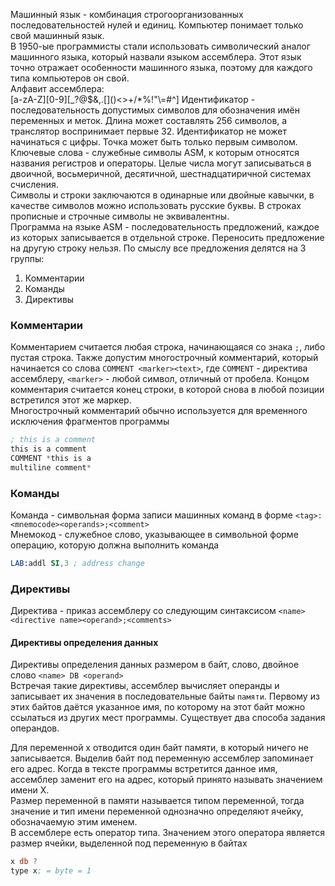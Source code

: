 Машинный язык - комбинация строгоорганизованных последовательностей нулей и единиц. Компьютер понимает только свой машинный язык.  
В 1950-ые программисты стали использовать символический аналог машинного языка, который назвали языком ассемблера. Этот язык точно отражает особенности машинного языка, поэтому для каждого типа компьютеров он свой.  
Алфавит ассемблера:  
\[a-zA-Z\]\[0-9\]\[\_?@$&,.\[\]()<>+/\*%!"\\=#^\]
Идентификатор - последовательность допустимых символов для обозначения имён переменных и меток. Длина может составлять 256 символов, а транслятор воспринимает первые 32. Идентификатор не может начинаться с цифры. Точка может быть только первым символом.  
Ключевые слова - служебные символы ASM, к которым относятся названия регистров и операторы. Целые числа могут записываться в двоичной, восьмеричной, десятичной, шестнадцатиричной системах  счисления.  
Символы и строки заключаются в одинарные или двойные кавычки, в качестве символов можно использовать русские буквы. В строках прописные и строчные символы не эквивалентны.  
Программа на языке ASM - последовательность предложений, каждое из которых записывается в отдельной строке. Переносить предложение на другую строку нельзя. По смыслу все предложения делятся на 3 группы:  
1. Комментарии  
2. Команды  
3. Директивы  
### Комментарии
Комментарием считается любая строка, начинающаяся со знака `;`, либо пустая строка. Также допустим многострочный комментарий, который начинается со слова `COMMENT <marker><text>`, где `COMMENT` - директива ассемблеру, `<marker>` - любой символ, отличный от пробела. Концом комментария считается конец строки, в которой снова в любой позиции встретился этот же маркер.  
Многострочный комментарий обычно используется для временного исключения фрагментов программы
```nasm
; this is a comment
this is a comment
COMMENT *this is a 
multiline comment*
```
### Команды
Команда - символьная форма записи машинных команд в форме `<tag>:<mnemocode><operands>;<comment>`  
Мнемокод - служебное слово, указывающее в символьной форме операцию, которую должна выполнить команда
```nasm
LAB:addl SI,3 ; address change
```
### Директивы
Директива - приказ ассемблеру со следующим синтаксисом
`<name><directive name><operand>;<comments>`
#### Директивы определения данных
Директивы определения данных размером в байт, слово, двойное слово
`<name> DB <operand>`  
Встречая такие директивы, ассемблер вычисляет операнды и записывает их значения в последовательные байты `памяти`. Первому из этих байтов даётся указанное имя, по которому на этот байт можно ссылаться из других мест программы. Существует два способа задания операндов.  

Для переменной x отводится один байт памяти, в который ничего не записывается. Выделив байт под переменную ассемблер запоминает его адрес. Когда в тексте программы встретится данное имя, ассемблер заменит его на адрес, который принято называть значением имени X.  
Размер переменной в памяти называется типом переменной, тогда значение и тип имени переменной однозначно определяют ячейку, обозначаемую этим именем.  
В ассемблере есть оператор типа. Значением этого оператора является размер ячейки, выделенной под переменную в байтах
```nasm
x db ?
type x; = byte = 1
```
```

```